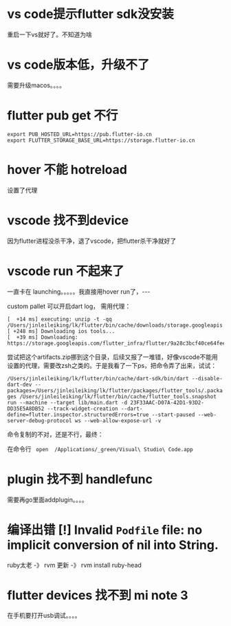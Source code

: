 #  vs code提示flutter sdk没安装

重启一下vs就好了。不知道为啥

# vs code版本低，升级不了 

需要升级macos。。。。

# flutter pub get 不行

```
export PUB_HOSTED_URL=https://pub.flutter-io.cn
export FLUTTER_STORAGE_BASE_URL=https://storage.flutter-io.cn
```

# hover 不能 hotreload

设置了代理


# vscode 找不到device

因为flutter进程没杀干净，退了vscode，把flutter杀干净就好了

# vscode run 不起来了

一直卡在 launching。。。。。我直接用hover run了，--- 


custom pallet 可以开启dart log， 需用代理：

```
[  +14 ms] executing: unzip -t -qq /Users/jinleileiking/lk/flutter/bin/cache/downloads/storage.googleapis.com/flutter_infra/flutter/9a28c3bcf40ce64fee61e807ee3e1395fd6bd954/ios/artifacts.zip
[ +248 ms] Downloading ios tools...
[  +39 ms] Downloading: https://storage.googleapis.com/flutter_infra/flutter/9a28c3bcf40ce64fee61e807ee3e1395fd6bd954/ios/artifacts.zip
```

尝试把这个artifacts.zip挪到这个目录，后续又报了一堆错，好像vscode不能用设置的代理，需要改zsh之类的。于是我看了一下ps，把命令弄了出来，试试：

`/Users/jinleileiking/lk/flutter/bin/cache/dart-sdk/bin/dart --disable-dart-dev --packages=/Users/jinleileiking/lk/flutter/packages/flutter_tools/.packages /Users/jinleileiking/lk/flutter/bin/cache/flutter_tools.snapshot run --machine --target lib/main.dart -d 23F33AAC-D07A-42D1-93D2-DD35E5A8DB52 --track-widget-creation --dart-define=flutter.inspector.structuredErrors=true --start-paused --web-server-debug-protocol ws --web-allow-expose-url -v`

命令复制的不对，还是不行，最终：

在命令行 ` open  /Applications/_green/Visual\ Studio\ Code.app`


# plugin 找不到 handlefunc

需要再go里面addplugin。。。。


# 编译出错                [!] Invalid `Podfile` file: no implicit conversion of nil into String.

ruby太老 -》 rvm 更新 -》 rvm install ruby-head


# flutter devices 找不到 mi note 3 

在手机要打开usb调试。。。。
